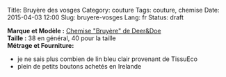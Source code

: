 Title: Bruyère des vosges
Category: couture
Tags: couture, chemise
Date: 2015-04-03 12:00
Slug: bruyere-vosges
Lang: fr
Status: draft

**Marque et Modèle :** [Chemise "Bruyère" de Deer&Doe](http://shop.deer-and-doe.fr/fr/patrons-de-couture/21-patron-chemise-bruyere.html)<br>
**Taille :** 38 en général, 40 pour la taille <br>
**Métrage et Fourniture:** <br>
- je ne sais plus combien de lin bleu clair provenant de TissuEco<br>
- plein de petits boutons achetés en Irelande<br>
